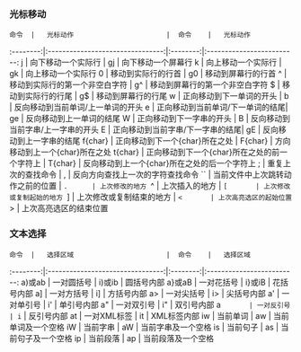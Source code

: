 ### 光标移动

	命令  |   光标动作                       |  命令    |   光标动作
:--------:|:--------------------------------:|:--------:|:-------------------------:
    j     | 向下移动一个实际行               |  gj      | 向下移动一个屏幕行
    k     | 向上移动一个实际行               |  gk      | 向上移动一个实际行
    0     | 移动到实际行的行首               |  g0      | 移动到屏幕行的行首
    ^     | 移动到实际行的第一个非空白字符   |  g^      | 移动到屏幕行的第一个非空白字符
    $     | 移动到实际行的行尾               |  g$      | 移动到屏幕行的行尾
    w     | 正向移动到下一单词的开头         |  b       | 反向移动到当前单词/上一单词的开头
    e     | 正向移动到当前单词/下一单词的结尾|  ge      | 反向移动到上一单词的结尾
    W     | 正向移动到下一字串的开头         |  B       | 反向移动到当前字串/上一字串的开头
    E     | 正向移动到当前字串/下一字串的结尾|  gE      | 反向移动到上一字串的结尾
 f{char}  | 正向移动到下一个{char}所在之处   | F{char}  | 方向移动到上一个{char}所在之处
 t{char}  | 正向移动到下一个{char}所在之处的前一个字符上 | T{char} | 反向移动到上一个{char}所在之处的后一个字符上
    ;     | 重复上次的查找命令               |  ,       | 反向方向查找上一次的字符查找命令
    ``    | 当前文件中上次跳转动作之前的位置 |  `.      | 上次修改的地方
    `^    | 上次插入的地方                   | `[       | 上次修改或复制起始的地方
   `]     | 上次修改或复制结束的地方         | `<       | 上次高亮选区的起始位置
   `>     | 上次高亮选区的结束位置


### 文本选择

	命令  |   选择区域                       |  命令    |   选择区域
:--------:|:--------------------------------:|:--------:|:-------------------------:
 a)或ab   | 一对圆括号                       | i)或ib   | 圆括号内部
 a}或aB   | 一对花括号                       | i}或iB   | 花括号内部
 a]       | 一对方括号                       | i]       | 方括号内部
 a>       | 一对尖括号                       | i>       | 尖括号内部
 a'       | 一对单引号                       | i'       | 单引号内部
 a"       | 一对双引号                       | i"       | 双引号内部
 a`       | 一对反引号                       | i`       | 反引号内部
 at       | 一对XML标签                      | it       | XML标签内部
 iw       | 当前单词                         | aw       | 当前单词及一个空格
 iW       | 当前字串                         | aW       | 当前字串及一个空格
 is       | 当前句子                         | as       | 当前句子及一个空格
 ip       | 当前段落                         | ap       | 当前段落及一个空格     
